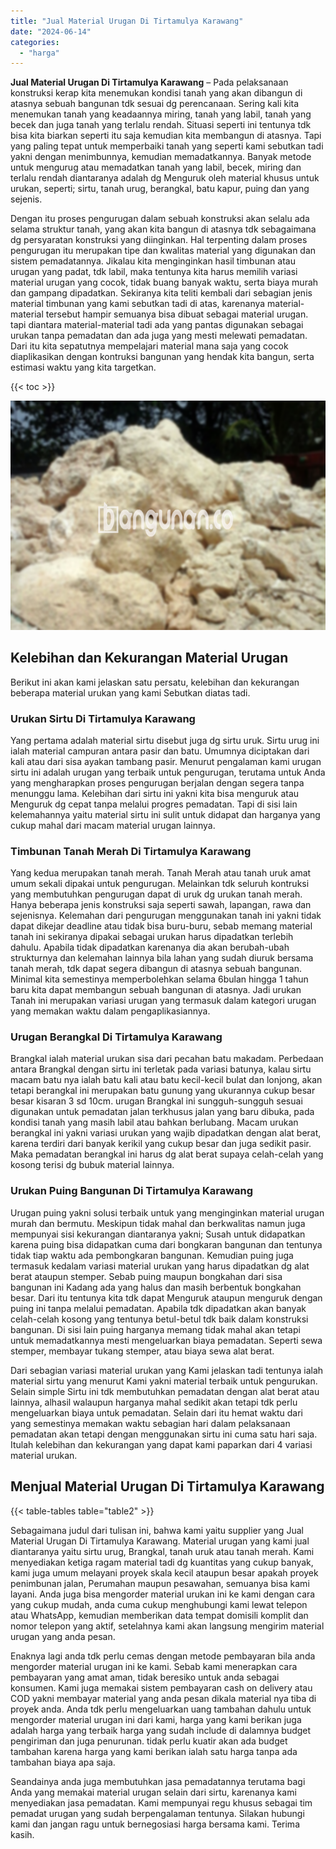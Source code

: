 ```yaml
---
title: "Jual Material Urugan Di Tirtamulya Karawang"
date: "2024-06-14"
categories: 
  - "harga"
---
```


**Jual Material Urugan Di Tirtamulya Karawang** – Pada pelaksanaan konstruksi kerap kita menemukan kondisi tanah yang akan dibangun di atasnya sebuah bangunan tdk sesuai dg perencanaan. Sering kali kita menemukan tanah yang keadaannya miring, tanah yang labil, tanah yang becek dan juga tanah yang terlalu rendah. Situasi seperti ini tentunya tdk bisa kita biarkan seperti itu saja kemudian kita membangun di atasnya. Tapi yang paling tepat untuk memperbaiki tanah yang seperti kami sebutkan tadi yakni dengan menimbunnya, kemudian memadatkannya. Banyak metode untuk mengurug atau memadatkan tanah yang labil, becek, miring dan terlalu rendah diantaranya adalah dg Menguruk oleh material khusus untuk urukan, seperti; sirtu, tanah urug, berangkal, batu kapur, puing dan yang sejenis.

Dengan itu proses pengurugan dalam sebuah konstruksi akan selalu ada selama struktur tanah, yang akan kita bangun di atasnya tdk sebagaimana dg persyaratan konstruksi yang diinginkan. Hal terpenting dalam proses pengurugan itu merupakan tipe dan kwalitas material yang digunakan dan sistem pemadatannya. Jikalau kita menginginkan hasil timbunan atau urugan yang padat, tdk labil, maka tentunya kita harus memilih variasi material urugan yang cocok, tidak buang banyak waktu, serta biaya murah dan gampang dipadatkan. Sekiranya kita teliti kembali dari sebagian jenis material timbunan yang kami sebutkan tadi di atas, karenanya material-material tersebut hampir semuanya bisa dibuat sebagai material urugan. tapi diantara material-material tadi ada yang pantas digunakan sebagai urukan tanpa pemadatan dan ada juga yang mesti melewati pemadatan. Dari itu kita sepatutnya mempelajari material mana saja yang cocok diaplikasikan dengan kontruksi bangunan yang hendak kita bangun, serta estimasi waktu yang kita targetkan.

{{< toc >}}

![Jual Material Urugan Di Tirtamulya Karawang](/images/jual-urugan-28.png)

## Kelebihan dan Kekurangan Material Urugan

Berikut ini akan kami jelaskan satu persatu, kelebihan dan kekurangan beberapa material urukan yang kami Sebutkan diatas tadi.

### Urukan Sirtu Di Tirtamulya Karawang

Yang pertama adalah material sirtu disebut juga dg sirtu uruk. Sirtu urug ini ialah material campuran antara pasir dan batu. Umumnya diciptakan dari kali atau dari sisa ayakan tambang pasir. Menurut pengalaman kami urugan sirtu ini adalah urugan yang terbaik untuk pengurugan, terutama untuk Anda yang mengharapkan proses pengurugan berjalan dengan segera tanpa menunggu lama. Kelebihan dari sirtu ini yakni kita bisa menguruk atau Menguruk dg cepat tanpa melalui progres pemadatan. Tapi di sisi lain kelemahannya yaitu material sirtu ini sulit untuk didapat dan harganya yang cukup mahal dari macam material urugan lainnya.

### Timbunan Tanah Merah Di Tirtamulya Karawang

Yang kedua merupakan tanah merah. Tanah Merah atau tanah uruk amat umum sekali dipakai untuk pengurugan. Melainkan tdk seluruh kontruksi yang membutuhkan pengurugan dapat di uruk dg urukan tanah merah. Hanya beberapa jenis konstruksi saja seperti sawah, lapangan, rawa dan sejenisnya. Kelemahan dari pengurugan menggunakan tanah ini yakni tidak dapat dikejar deadline atau tidak bisa buru-buru, sebab memang material tanah ini sekiranya dipakai sebagai urukan harus dipadatkan terlebih dahulu. Apabila tidak dipadatkan karenanya dia akan berubah-ubah strukturnya dan kelemahan lainnya bila lahan yang sudah diuruk bersama tanah merah, tdk dapat segera dibangun di atasnya sebuah bangunan. Minimal kita semestinya memperbolehkan selama 6bulan hingga 1 tahun baru kita dapat membangun sebuah bangunan di atasnya. Jadi urukan Tanah ini merupakan variasi urugan yang termasuk dalam kategori urugan yang memakan waktu dalam pengaplikasiannya.

### Urugan Berangkal Di Tirtamulya Karawang

Brangkal ialah material urukan sisa dari pecahan batu makadam. Perbedaan antara Brangkal dengan sirtu ini terletak pada variasi batunya, kalau sirtu macam batu nya ialah batu kali atau batu kecil-kecil bulat dan lonjong, akan tetapi berangkal ini merupakan batu gunung yang ukurannya cukup besar besar kisaran 3 sd 10cm. urugan Brangkal ini sungguh-sungguh sesuai digunakan untuk pemadatan jalan terkhusus jalan yang baru dibuka, pada kondisi tanah yang masih labil atau bahkan berlubang. Macam urukan berangkal ini yakni variasi urukan yang wajib dipadatkan dengan alat berat, karena terdiri dari banyak kerikil yang cukup besar dan juga sedikit pasir. Maka pemadatan berangkal ini harus dg alat berat supaya celah-celah yang kosong terisi dg bubuk material lainnya.

### Urukan Puing Bangunan Di Tirtamulya Karawang

Urugan puing yakni solusi terbaik untuk yang menginginkan material urugan murah dan bermutu. Meskipun tidak mahal dan berkwalitas namun juga mempunyai sisi kekurangan diantaranya yakni; Susah untuk didapatkan karena puing bisa didapatkan cuma dari bongkaran bangunan dan tentunya tidak tiap waktu ada pembongkaran bangunan. Kemudian puing juga termasuk kedalam variasi material urukan yang harus dipadatkan dg alat berat ataupun stemper. Sebab puing maupun bongkahan dari sisa bangunan ini Kadang ada yang halus dan masih berbentuk bongkahan besar. Dari itu tentunya kita tdk dapat Menguruk ataupun menguruk dengan puing ini tanpa melalui pemadatan. Apabila tdk dipadatkan akan banyak celah-celah kosong yang tentunya betul-betul tdk baik dalam konstruksi bangunan. Di sisi lain puing harganya memang tidak mahal akan tetapi untuk memadatkannya mesti mengeluarkan biaya pemadatan. Seperti sewa stemper, membayar tukang stemper, atau biaya sewa alat berat.

Dari sebagian variasi material urukan yang Kami jelaskan tadi tentunya ialah material sirtu yang menurut Kami yakni material terbaik untuk pengurukan. Selain simple Sirtu ini tdk membutuhkan pemadatan dengan alat berat atau lainnya, alhasil walaupun harganya mahal sedikit akan tetapi tdk perlu mengeluarkan biaya untuk pemadatan. Selain dari itu hemat waktu dari yang semestinya memakan waktu sebagian hari dalam pelaksanaan pemadatan akan tetapi dengan menggunakan sirtu ini cuma satu hari saja. Itulah kelebihan dan kekurangan yang dapat kami paparkan dari 4 variasi material urukan.

## Menjual Material Urugan Di Tirtamulya Karawang

{{< table-tables table="table2" >}}

Sebagaimana judul dari tulisan ini, bahwa kami yaitu supplier yang Jual Material Urugan Di Tirtamulya Karawang. Material urugan yang kami jual diantaranya yaitu sirtu urug, Brangkal, tanah uruk atau tanah merah. Kami menyediakan ketiga ragam material tadi dg kuantitas yang cukup banyak, kami juga umum melayani proyek skala kecil ataupun besar apakah proyek penimbunan jalan, Perumahan maupun pesawahan, semuanya bisa kami layani. Anda juga bisa mengorder material urukan ini ke kami dengan cara yang cukup mudah, anda cuma cukup menghubungi kami lewat telepon atau WhatsApp, kemudian memberikan data tempat domisili komplit dan nomor telepon yang aktif, setelahnya kami akan langsung mengirim material urugan yang anda pesan.

Enaknya lagi anda tdk perlu cemas dengan metode pembayaran bila anda mengorder material urugan ini ke kami. Sebab kami menerapkan cara pembayaran yang amat aman, tidak beresiko untuk anda sebagai konsumen. Kami juga memakai sistem pembayaran cash on delivery atau COD yakni membayar material yang anda pesan dikala material nya tiba di proyek anda. Anda tdk perlu mengeluarkan uang tambahan dahulu untuk mengorder material urugan ini dari kami, harga yang kami berikan juga adalah harga yang terbaik harga yang sudah include di dalamnya budget pengiriman dan juga penurunan. tidak perlu kuatir akan ada budget tambahan karena harga yang kami berikan ialah satu harga tanpa ada tambahan biaya apa saja.

Seandainya anda juga membutuhkan jasa pemadatannya terutama bagi Anda yang memakai material urugan selain dari sirtu, karenanya kami menyediakan jasa pemadatan. Kami mempunyai regu khusus sebagai tim pemadat urugan yang sudah berpengalaman tentunya. Silakan hubungi kami dan jangan ragu untuk bernegosiasi harga bersama kami. Terima kasih.
